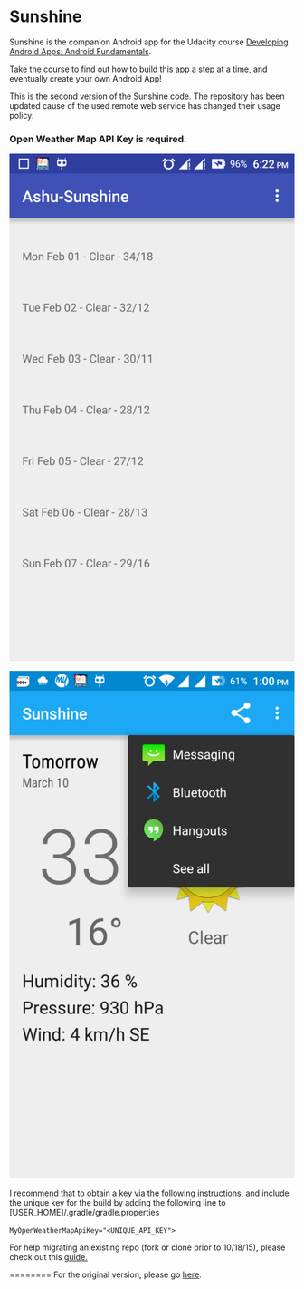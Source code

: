 Sunshine
========

Sunshine is the companion Android app for the Udacity course [Developing Android Apps: Android Fundamentals](https://www.udacity.com/course/ud853).

Take the course to find out how to build this app a step at a time, and eventually create your own Android App!

This is the second version of the Sunshine code. The repository has been updated cause of the used remote web service has changed their usage policy:

### Open Weather Map API Key is required.

![Screen_after_response](https://github.com/ashokslsk/Sunshine/blob/master/screenshots/aftergettingjson.png)

![Screen_for_sharing](https://github.com/ashokslsk/Sunshine/blob/master/screenshots/screen4.png)


I recommend that to obtain a key via the following [instructions](http://openweathermap.org/appid#use), and include the unique key for the build by adding the following line to [USER_HOME]/.gradle/gradle.properties

`MyOpenWeatherMapApiKey="<UNIQUE_API_KEY">`

For help migrating an existing repo (fork or clone prior to 10/18/15), please check out this [guide.](https://docs.google.com/document/d/1e8LXahedBlCW1_dp_FyvQ3ugUAwUBJDuJCoKf3tgNVs/pub?embedded=true) 

========
For the original version, please go [here](https://github.com/udacity/Sunshine).

